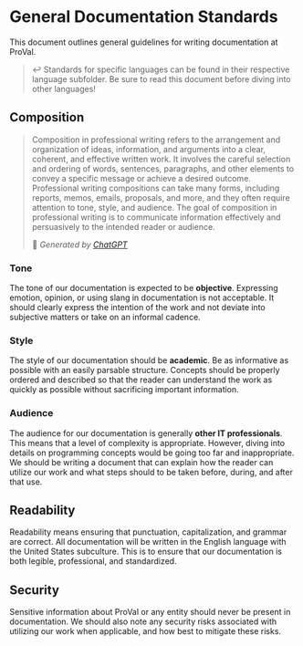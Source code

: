 # General Documentation Standards
This document outlines general guidelines for writing documentation at ProVal.

> ↩️ Standards for specific languages can be found in their respective language subfolder. Be sure to read this document before diving into other languages!

## Composition
> Composition in professional writing refers to the arrangement and organization of ideas, information, and arguments into a clear, coherent, and effective written work. It involves the careful selection and ordering of words, sentences, paragraphs, and other elements to convey a specific message or achieve a desired outcome. Professional writing compositions can take many forms, including reports, memos, emails, proposals, and more, and they often require attention to tone, style, and audience. The goal of composition in professional writing is to communicate information effectively and persuasively to the intended reader or audience.
>
> 🤖 *Generated by [ChatGPT](https://chat.openai.com/)*

### Tone
The tone of our documentation is expected to be **objective**. Expressing emotion, opinion, or using slang in documentation is not acceptable. It should clearly express the intention of the work and not deviate into subjective matters or take on an informal cadence.

### Style
The style of our documentation should be **academic**. Be as informative as possible with an easily parsable structure. Concepts should be properly ordered and described so that the reader can understand the work as quickly as possible without sacrificing important information.

### Audience
The audience for our documentation is generally **other IT professionals**. This means that a level of complexity is appropriate. However, diving into details on programming concepts would be going too far and inappropriate. We should be writing a document that can explain how the reader can utilize our work and what steps should to be taken before, during, and after that use.

## Readability
Readability means ensuring that punctuation, capitalization, and grammar are correct. All documentation will be written in the English language with the United States subculture. This is to ensure that our documentation is both legible, professional, and standardized.

## Security
Sensitive information about ProVal or any entity should never be present in documentation. We should also note any security risks associated with utilizing our work when applicable, and how best to mitigate these risks.